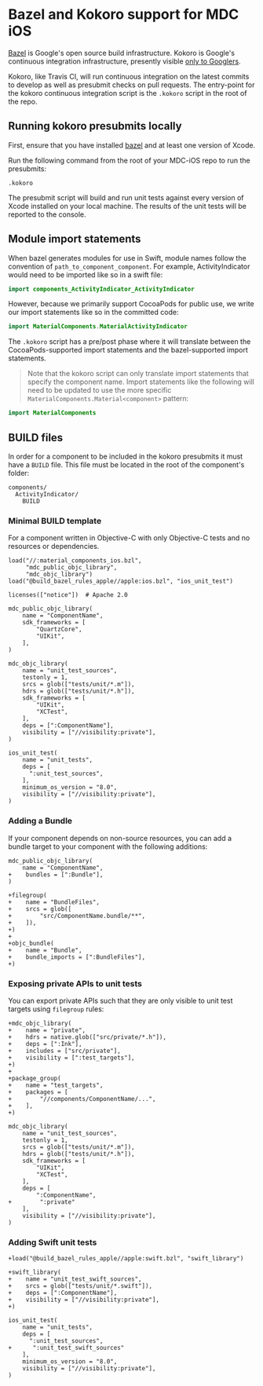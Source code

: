 # Bazel and Kokoro support for MDC iOS

[Bazel](https://bazel.build/) is Google's open source build infrastructure. Kokoro is Google's
continuous integration infrastructure, presently visible
[only to Googlers](http://kokoro.corp.google.com/job/MaterialComponents_iOS/job/macos_external/).

Kokoro, like Travis CI, will run continuous integration on the latest commits to develop as
well as presubmit checks on pull requests. The entry-point for the kokoro continuous integration
script is the `.kokoro` script in the root of the repo.

## Running kokoro presubmits locally

First, ensure that you have installed [bazel](https://docs.bazel.build/versions/master/install-os-x.html)
and at least one version of Xcode.

Run the following command from the root of your MDC-iOS repo to run the presubmits:

```
.kokoro
```

The presubmit script will build and run unit tests against every version of Xcode installed on your
local machine. The results of the unit tests will be reported to the console.

## Module import statements

When bazel generates modules for use in Swift, module names follow the convention of
`path_to_component_component`. For example, ActivityIndicator would need to be imported like so in a
swift file:

```swift
import components_ActivityIndicator_ActivityIndicator
```

However, because we primarily support CocoaPods for public use, we write our import statements like
so in the committed code:

```swift
import MaterialComponents.MaterialActivityIndicator
```

The `.kokoro` script has a pre/post phase where it will translate between the CocoaPods-supported
import statements and the bazel-supported import statements.

> Note that the kokoro script can only translate import statements that specify the component name.
> Import statements like the following will need to be updated to use the more specific
> `MaterialComponents.Material<component>` pattern:

```swift
import MaterialComponents
```

## BUILD files

In order for a component to be included in the kokoro presubmits it must have a `BUILD` file. This
file must be located in the root of the component's folder:

```
components/
  ActivityIndicator/
    BUILD
```

### Minimal BUILD template

For a component written in Objective-C with only Objective-C tests and no resources or dependencies.

```
load("//:material_components_ios.bzl",
     "mdc_public_objc_library",
     "mdc_objc_library")
load("@build_bazel_rules_apple//apple:ios.bzl", "ios_unit_test")

licenses(["notice"])  # Apache 2.0

mdc_public_objc_library(
    name = "ComponentName",
    sdk_frameworks = [
        "QuartzCore",
        "UIKit",
    ],
)

mdc_objc_library(
    name = "unit_test_sources",
    testonly = 1,
    srcs = glob(["tests/unit/*.m"]),
    hdrs = glob(["tests/unit/*.h"]),
    sdk_frameworks = [
        "UIKit",
        "XCTest",
    ],
    deps = [":ComponentName"],
    visibility = ["//visibility:private"],
)

ios_unit_test(
    name = "unit_tests",
    deps = [
      ":unit_test_sources",
    ],
    minimum_os_version = "8.0",
    visibility = ["//visibility:private"],
)
```


### Adding a Bundle

If your component depends on non-source resources, you can add a bundle target to your component
with the following additions:

```
mdc_public_objc_library(
    name = "ComponentName",
+    bundles = [":Bundle"],
)

+filegroup(
+    name = "BundleFiles",
+    srcs = glob([
+        "src/ComponentName.bundle/**",
+    ]),
+)
+
+objc_bundle(
+    name = "Bundle",
+    bundle_imports = [":BundleFiles"],
+)
```

### Exposing private APIs to unit tests

You can export private APIs such that they are only visible to unit test targets using `filegroup`
rules:

```
+mdc_objc_library(
+    name = "private",
+    hdrs = native.glob(["src/private/*.h"]),
+    deps = [":Ink"],
+    includes = ["src/private"],
+    visibility = [":test_targets"],
+)
+
+package_group(
+    name = "test_targets",
+    packages = [
+        "//components/ComponentName/...",
+    ],
+)

mdc_objc_library(
    name = "unit_test_sources",
    testonly = 1,
    srcs = glob(["tests/unit/*.m"]),
    hdrs = glob(["tests/unit/*.h"]),
    sdk_frameworks = [
        "UIKit",
        "XCTest",
    ],
    deps = [
        ":ComponentName",
+        ":private"
    ],
    visibility = ["//visibility:private"],
)
```

### Adding Swift unit tests

```
+load("@build_bazel_rules_apple//apple:swift.bzl", "swift_library")

+swift_library(
+    name = "unit_test_swift_sources",
+    srcs = glob(["tests/unit/*.swift"]),
+    deps = [":ComponentName"],
+    visibility = ["//visibility:private"],
+)

ios_unit_test(
    name = "unit_tests",
    deps = [
      ":unit_test_sources",
+      ":unit_test_swift_sources"
    ],
    minimum_os_version = "8.0",
    visibility = ["//visibility:private"],
)
```
